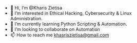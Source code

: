 - 👋 Hi, I’m @Kharis Zietisa
- 👀 I’m interested in Ethical Hacking, Cybersecurity & Linux Administration.
- 🌱 I’m currently learning Python Scripting & Automation.
- 💞️ I’m looking to collaborate on Automation
- 📫 How to reach me khasriszietisa@gmail.com

<!---
Kharis0/Kharis0 is a ✨ special ✨ repository because its `README.md` (this file) appears on your GitHub profile.
You can click the Preview link to take a look at your changes.
--->
